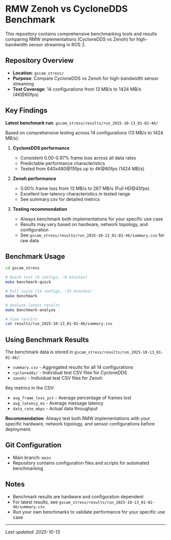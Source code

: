 # RMW Zenoh vs CycloneDDS Benchmark

This repository contains comprehensive benchmarking tools and results comparing RMW implementations (CycloneDDS vs Zenoh) for high-bandwidth sensor streaming in ROS 2.

## Repository Overview

- **Location**: `gscam_stress/`
- **Purpose**: Compare CycloneDDS vs Zenoh for high-bandwidth sensor streaming
- **Test Coverage**: 14 configurations from 13 MB/s to 1424 MB/s (4K@60fps)

## Key Findings

**Latest benchmark run**: `gscam_stress/results/run_2025-10-13_01-02-46/`

Based on comprehensive testing across 14 configurations (13 MB/s to 1424 MB/s):

1. **CycloneDDS performance**
   - Consistent 0.00-0.97% frame loss across all data rates
   - Predictable performance characteristics
   - Tested from 640x480@15fps up to 4K@60fps (1424 MB/s)

2. **Zenoh performance**
   - 0.00% frame loss from 13 MB/s to 267 MB/s (Full HD@45fps)
   - Excellent low-latency characteristics in tested range
   - See summary.csv for detailed metrics

3. **Testing recommendation**
   - Always benchmark both implementations for your specific use case
   - Results may vary based on hardware, network topology, and configuration
   - See `gscam_stress/results/run_2025-10-13_01-02-46/summary.csv` for raw data

## Benchmark Usage

```bash
cd gscam_stress

# Quick test (6 configs, ~8 minutes)
make benchmark-quick

# Full suite (14 configs, ~35 minutes)
make benchmark

# Analyze latest results
make benchmark-analyze

# View results
cat results/run_2025-10-13_01-02-46/summary.csv
```

## Using Benchmark Results

The benchmark data is stored in `gscam_stress/results/run_2025-10-13_01-02-46/`:
- `summary.csv` - Aggregated results for all 14 configurations
- `cyclonedds/` - Individual test CSV files for CycloneDDS
- `zenoh/` - Individual test CSV files for Zenoh

Key metrics in the CSV:
- `avg_frame_loss_pct` - Average percentage of frames lost
- `avg_latency_ms` - Average message latency
- `data_rate_mbps` - Actual data throughput

**Recommendation**: Always test both RMW implementations with your specific hardware, network topology, and sensor configurations before deployment.

## Git Configuration

- Main branch: `main`
- Repository contains configuration files and scripts for automated benchmarking

## Notes

- Benchmark results are hardware and configuration dependent
- For latest results, see `gscam_stress/results/run_2025-10-13_01-02-46/summary.csv`
- Run your own benchmarks to validate performance for your specific use case

---
*Last updated: 2025-10-13*
